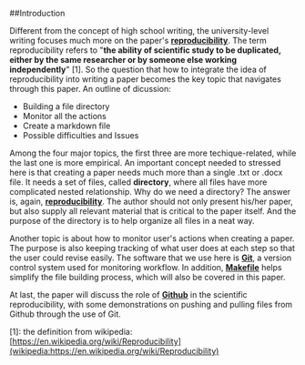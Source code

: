 ##Introduction 

Different from the concept of high school writing, the university-level writing focuses much more on the paper's [**reproducibility**](https://en.wikipedia.org/wiki/Reproducibility). The term reproducibility refers to "**the ability of scientific study to be duplicated, either by the same researcher or by someone else working independently**" [1].  So the question that how to integrate the idea of reproducibility into writing a paper becomes the key topic that navigates through this paper. An outline of dicussion:   

* Building a file directory 
* Monitor all the actions 
* Create a markdown file
* Possible difficulties and Issues 

Among the four major topics, the first three are more techique-related, while the last one is more empirical. An important concept needed to stressed here is that creating a paper needs much more than a single .txt or .docx file. It needs a set of files, called **directory**, where all files have more complicated nested relationship. Why do we need a directory? The answer is, again, [**reproducibility**](https://en.wikipedia.org/wiki/Reproducibility). The author should not only present his/her paper, but also supply all relevant material that is critical to the paper itself. And the purpose of the directory is to help organize all files in a neat way.  

Another topic is about how to monitor user's actions when creating a paper. The purpose is also keeping tracking of what user does at each step so that the user could revise easily. The software that we use here is [**Git**](https://git-scm.com), a version control system used for monitoring workflow. In addition,  [**Makefile**](https://en.wikipedia.org/wiki/Make_software) helps simplify the file building process, which will also be covered in this paper. 

At last, the paper will discuss the role of [**Github**](https://en.wikipedia.org/wiki/GitHub) in the scientific reproducibility, with some demonstrations on pushing and pulling files from Github through the use of Git. 

[1]: the definition from wikipedia:  [https://en.wikipedia.org/wiki/Reproducibility](wikipedia:https://en.wikipedia.org/wiki/Reproducibility)  



